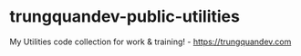 # trungquandev-public-utilities
My Utilities code collection for work &amp; training! - https://trungquandev.com
